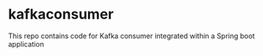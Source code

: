 # kafkaconsumer
This repo contains code for Kafka consumer integrated within a Spring boot application
